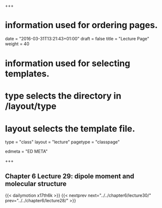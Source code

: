 +++
# information used for ordering pages.
date = "2016-03-31T13:21:43+01:00"
draft = false
title = "Lecture Page"
weight = 40

# information used for selecting templates.
# type selects the directory in /layout/type
# layout selects the template file.

type   = "class"
layout = "lecture"
pagetype = "classpage"





edmeta = "ED META"

+++
## Chapter 6 Lecture 29: dipole moment and molecular structure
{{< dailymotion x17th6k >}}
{{< nextprev next="../../chapter6/lecture30/"     prev="../../chapter6/lecture28/"  >}}

